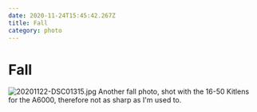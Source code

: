 ```yaml
---
date: 2020-11-24T15:45:42.267Z
title: Fall
category: photo
---
```


# Fall

![20201122-DSC01315.jpg](https://d3khpbv2gxh34v.cloudfront.net/r/notes/20201122-DSC01315-720.jpg "1.5")
Another fall photo, shot with the 16-50 Kitlens for the A6000, therefore not as sharp as I'm used to.